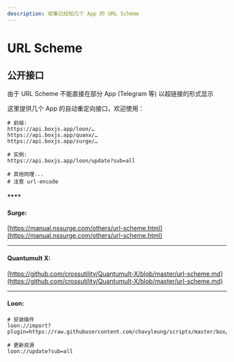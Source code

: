 ```yaml
---
description: 收集已经知几个 App 的 URL Scheme
---
```


# URL Scheme

## 公开接口

由于 URL Scheme 不能直接在部分 App (Telegram 等) 以超链接的形式显示

这里提供几个 App 的自动重定向接口，欢迎使用：

```properties
# 前缀:
https://api.boxjs.app/loon/…
https://api.boxjs.app/quanx/…
https://api.boxjs.app/surge/…

# 实例:
https://api.boxjs.app/loon/update?sub=all

# 其他同理...
# 注意 url-encode

```

#### ****

#### **Surge:**&#x20;

[https://manual.nssurge.com/others/url-scheme.html](https://manual.nssurge.com/others/url-scheme.html)

****

#### **Quantumult X:**&#x20;

[https://github.com/crossutility/Quantumult-X/blob/master/url-scheme.md](https://github.com/crossutility/Quantumult-X/blob/master/url-scheme.md)

****

#### **Loon:**

```properties
# 安装插件
loon://import?plugin=https://raw.githubusercontent.com/chavyleung/scripts/master/box/rewrite/boxjs.rewrite.loon.plugin

# 更新资源
loon://update?sub=all
```

